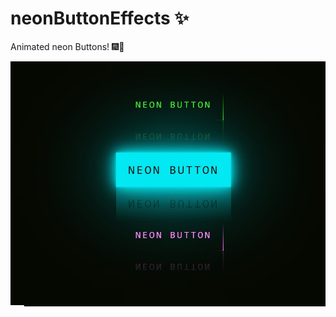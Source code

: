 # neonButtonEffects ✨

Animated neon Buttons! 🎆🎇



![animated_neon_buttons](https://github.com/FireQueen-3010/neonButtonEffects/blob/master/neonEffects.jpg?raw=true)


